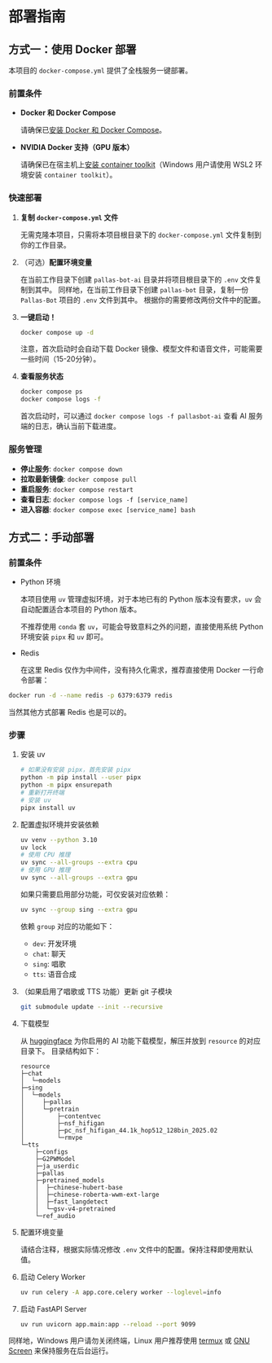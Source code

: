 # 部署指南

## 方式一：使用 Docker 部署

本项目的 `docker-compose.yml` 提供了全栈服务一键部署。

### 前置条件

- **Docker 和 Docker Compose**
  
  请确保已[安装 Docker 和 Docker Compose](https://github.com/PallasBot/Pallas-Bot/blob/master/docs/DockerDeployment.md#%E5%AE%89%E8%A3%85-docker-%E4%B8%8E-docker-compose)。

- **NVIDIA Docker 支持（GPU 版本）**
  
  请确保已在宿主机上[安装 container toolkit](https://docs.nvidia.com/datacenter/cloud-native/container-toolkit/latest/install-guide.html)（Windows 用户请使用 WSL2 环境安装 `container toolkit`）。

### 快速部署

1. **复制 `docker-compose.yml` 文件**

   无需克隆本项目，只需将本项目根目录下的 `docker-compose.yml` 文件复制到你的工作目录。

2. （可选）**配置环境变量**

   在当前工作目录下创建 `pallas-bot-ai` 目录并将项目根目录下的 `.env` 文件复制到其中。
   同样地，在当前工作目录下创建 `pallas-bot` 目录，复制一份 `Pallas-Bot` 项目的 `.env` 文件到其中。
   根据你的需要修改两份文件中的配置。

3. **一键启动！**

   ```bash
   docker compose up -d
   ```

   注意，首次启动时会自动下载 Docker 镜像、模型文件和语音文件，可能需要一些时间（15-20分钟）。

4. **查看服务状态**

   ```bash
   docker compose ps
   docker compose logs -f
   ```

   首次启动时，可以通过 `docker compose logs -f pallasbot-ai` 查看 AI 服务端的日志，确认当前下载进度。

### 服务管理

- **停止服务**: `docker compose down`
- **拉取最新镜像**: `docker compose pull`
- **重启服务**: `docker compose restart`
- **查看日志**: `docker compose logs -f [service_name]`
- **进入容器**: `docker compose exec [service_name] bash`

## 方式二：手动部署

### 前置条件

- Python 环境

    本项目使用 `uv` 管理虚拟环境，对于本地已有的 Python 版本没有要求，`uv` 会自动配置适合本项目的 Python 版本。

    不推荐使用 `conda` 套 `uv`，可能会导致意料之外的问题，直接使用系统 Python 环境安装 `pipx` 和 `uv` 即可。

- Redis

    在这里 Redis 仅作为中间件，没有持久化需求，推荐直接使用 Docker 一行命令部署：

```bash
docker run -d --name redis -p 6379:6379 redis
```

当然其他方式部署 Redis 也是可以的。

### 步骤

1. 安装 uv

    ```bash
    # 如果没有安装 pipx，首先安装 pipx
    python -m pip install --user pipx
    python -m pipx ensurepath
    # 重新打开终端
    # 安装 uv
    pipx install uv
    ```

2. 配置虚拟环境并安装依赖

    ```bash
    uv venv --python 3.10
    uv lock
    # 使用 CPU 推理
    uv sync --all-groups --extra cpu
    # 使用 GPU 推理
    uv sync --all-groups --extra gpu
    ```

    如果只需要启用部分功能，可仅安装对应依赖：

    ```bash
    uv sync --group sing --extra gpu
    ```

    依赖 `group` 对应的功能如下：

    - `dev`: 开发环境
    - `chat`: 聊天
    - `sing`: 唱歌
    - `tts`: 语音合成

3. （如果启用了唱歌或 TTS 功能）更新 git 子模块

    ```bash
    git submodule update --init --recursive
    ```

4. 下载模型

    从 [huggingface](https://huggingface.co/pallasbot/Pallas-Bot/tree/main) 为你启用的 AI 功能下载模型，解压并放到 `resource` 的对应目录下。
    目录结构如下：

    ```
    resource
    ├─chat
    │  └─models
    ├─sing
    │  └─models
    │     ├─pallas
    │     └─pretrain
    │         ├─contentvec
    │         ├─nsf_hifigan
    │         ├─pc_nsf_hifigan_44.1k_hop512_128bin_2025.02
    │         └─rmvpe
    └─tts
        ├─configs
        ├─G2PWModel
        ├─ja_userdic
        ├─pallas
        ├─pretrained_models
        │  ├─chinese-hubert-base
        │  ├─chinese-roberta-wwm-ext-large
        │  ├─fast_langdetect
        │  └─gsv-v4-pretrained
        └─ref_audio
    ```

5. 配置环境变量

    请结合注释，根据实际情况修改 `.env` 文件中的配置。保持注释即使用默认值。

6. 启动 Celery Worker

    ```bash
    uv run celery -A app.core.celery worker --loglevel=info
    ```

7. 启动 FastAPI Server

    ```bash
    uv run uvicorn app.main:app --reload --port 9099
    ```

同样地，Windows 用户请勿关闭终端，Linux 用户推荐使用 [termux](https://termux.dev/) 或 [GNU Screen](https://zhuanlan.zhihu.com/p/405968623) 来保持服务在后台运行。
